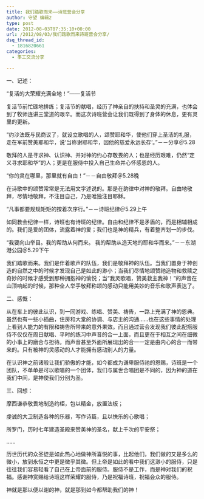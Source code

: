```yaml
---
title: 我们踏歌而来——诗班营会分享
author: 守望 编辑2
type: post
date: 2012-08-03T07:35:10+00:00
url: /2012/08/03/我们踏歌而来诗班营会分享/
dsq_thread_id:
  - 1816820661
categories:
  - 事工交流分享

---
```

一、记述：

“复活的大荣耀充满全地！”——复活节

复活节前忙碌地排练；复活节的献唱，经历了神亲自的扶持和圣灵的充满，也体会到了牧师连讲三堂道的艰辛。而这次诗班营会让我们既得到了身体的休息，更有灵里的更新。

“约沙法既与民商议了，就设立歌唱的人，颂赞耶和华，使他们穿上圣洁的礼服，走在军前赞美耶和华，说‘当称谢耶和华，因他的慈爱永远长存’。”－－分享＠5.28

敬拜的人是寻求神、认识神、并对神的约心存敬畏的人；也是经历艰难，仍然“定义寻求耶和华”的人；更是在服侍中投入自己生命并心怀感恩的人。

“你的灵在哪里，那里就有自由！”－－自由敬拜＠5.28晚

在诗歌中的颂赞常常是无法用文字述说的。那是在韵律中对神的敬拜。自由地敬拜，尽情地敬拜，不注目自己，乃是唯独注目耶稣。

“凡事都要规规矩矩的按着次序行。”－－诗班纪律＠5.29上午

如同教会纪律一样，诗班也有诗班的纪律。自由和纪律不是矛盾的，而是相辅相成的。我们是爱的团体，流露着神的爱；我们也是神的精兵，有着整齐划一的步伐。

“我要向山举目。我的帮助从何而来。 我的帮助从造天地的耶和华而来。”－－东湖港公园＠5.29下午

我们踏歌而来。我们是伴着歌声的队伍，我们是敬拜神的队伍。当我们置身于神创造的自然之中的时候才发现自己是如此的渺小；当我们尽情地颂赞祂造物和救赎之奇妙的时候才感受到那种拥抱神的愉悦；当“我灵歌唱，赞美救主我神！”的声音在山顶响起的时候，那种全人举手敬拜称颂的感动只能用美妙的音乐和歌声表达了。

二、感慨：

从在车上的彼此认识，到一同游戏、练唱、赞美、祷告，一路上充满了神的恩典。虽然也有一些小插曲，住房和大堂的协调、与店主的沟通……也在这些事情的处理上看到人能力的有限和祷告所带来的意外果效。而且通过营会发现我们彼此配搭服侍不仅仅在周日献唱、平时的练习中声音的合一上面，而且更在于相互之间在细微的小事上的磨合与担待。而声音甚至外面所展现出的合一一定是由内心的合一而带来的。只有被神的灵感动的人才能拥有感动别人的力量。

在认识神之前诸般让我们骄傲的才能，如今都成为谦卑服侍祂的恩赐，诗班是一个团队，不单单是可以歌唱的一个团体，我们与属世合唱团是不同的，因为神的道在我们中间，是神使我们分别为圣。

三、回想：

摩西谦恭敬畏地制造约柜，包以精金，放置法板；

虔诚的大卫制造各种的乐器，写作诗篇，且以快乐的心歌唱；

所罗门，历时七年建造圣殿来赞美神的圣名，献上千次的平安祭；

……

历世历代的众圣徒是如此热心地做神所喜悦的事，比起他们，我们做的又是多么的微小，放到永恒之中更是微乎其微。但上帝是如此的看中我们这渺小的服侍，只是往往我们容易轻看了自己在上帝面前的服侍。服侍不是工作，而是神对我们的祝福。感谢神赏赐给诗班这样荣耀的服侍，乃是祝福诗班，祝福会众的服侍。

神就是那以便以谢的神，就是那到如今都帮助我们的神！
